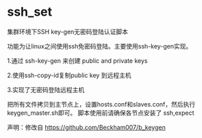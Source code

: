 ssh_set
=======

集群环境下SSH key-gen无密码登陆认证脚本 

功能为让linux之间使用ssh免密码登陆。主要使用ssh-key-gen实现。

1.通过 ssh-key-gen 来创建 public and private keys

2.使用ssh-copy-id复制public key 到远程主机

3.实现了无密码登陆远程主机


把所有文件拷贝到主节点上，设置hosts.conf和slaves.conf，然后执行keygen_master.sh即可。
脚本使用前请确保各节点安装了 ssh,expect

声明：修改自 https://github.com/Beckham007/b_keygen
